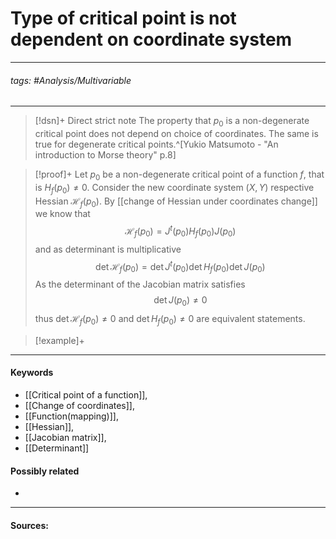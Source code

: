 # Type of critical point is not dependent on coordinate system
***
###### tags: #Analysis/Multivariable 
***
>[!dsn]+ Direct strict note
>The property that $p_{0}$ is a non-degenerate critical point does not depend on choice of coordinates. The same is true for degenerate critical points.^[Yukio Matsumoto - "An introduction to Morse theory" p.8]

>[!proof]+
>Let $p_{0}$ be a non-degenerate critical point of a function $f$, that is $H_{f}(p_{0})\ne0$. Consider the new coordinate system $(X,Y)$ respective Hessian $\mathcal{H}_{f}(p_{0})$. By [[change of Hessian under coordinates change]] we know that
>$$\mathcal{H}_{f}(p_{0})= J^{t}(p_{0}) H_{f}(p_{0}) J(p_{0})$$
>and as determinant is multiplicative
>$$\det\mathcal{H}_{f}(p_{0})=\det J^{t}(p_{0})\det H_{f}(p_{0})\det J(p_{0})$$
>As the determinant of the Jacobian matrix satisfies
>$$\det J(p_{0})\ne0$$
>thus $\det\mathcal{H}_{f}(p_{0})\ne0$ and $\det H_{f}(p_{0})\ne 0$ are equivalent statements.

>[!example]+ 
>
***
#### Keywords
- [[Critical point of a function]],
- [[Change of coordinates]],
- [[Function(mapping)]],
- [[Hessian]],
- [[Jacobian matrix]],
- [[Determinant]]
#### Possibly related
- 
***
#### Sources: